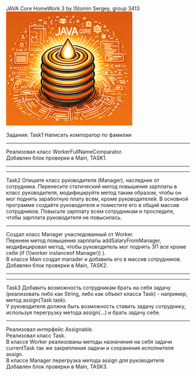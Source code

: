 JAVA Core HomeWork 3 by IStomin Sergey, group 3413
![Image alt](https://github.com/Sistomin/JavaCoreHW3/blob/main/img.png)

Задания:
Task1 Написать компоратор по фамилии
_________________________________________
Реализовал класс WorkerFullNameComparator.  
Добавлен блок проверки в Main, TASK1.
_______________________________________
_________________________________________
Task2 Опишите класс руководителя (Manager), наследник от сотрудника. Перенесите статический метод повышения зарплаты в класс руководителя, модифицируйте метод таким образом, чтобы он мог поднять заработную плату всем, кроме руководителей. В основной программе создайте руководителя и поместите его в общий массив сотрудников. Повысьте зарплату всем сотрудникам и проследите, чтобы зарплата руководителя не повысилась.
________________________________________
Создал класс Manager унаследованный от Worker.  
Перенем метод повышения зарплаты addSalaryFromManager, модифицировал метод, чтобы руководитель мог поднять ЗП все кроме себя (if (!(worker instanceof Manager)) ).  
В классе Main создал manader и добавиль его в массив сотрудников.  
Добавлен блок проверки в Main, TASK2.
__________________________________________
___________________________________________
Task3 Добавить возможность сотрудникам брать на себя задачу (реализовать либо как String, либо как объект класса Task) - например, метод assign(Task task).   
У руководителя должна быть возможность ставить задачу сотруднику, используя перегрузку метода assign(...) и брать задачу себе.  
__________________________________________
Реализовал интерфейс Assignable.  
Реализовал класс Task.  
В классе Worker реализованы методы назначения на себя задачи currentTask так же закрепления задачи и сохранения исполнителя assign.    
В классе Manager перегрузка метода assign для руководителя
Добавлен блок проверки в Main, TASK3.
